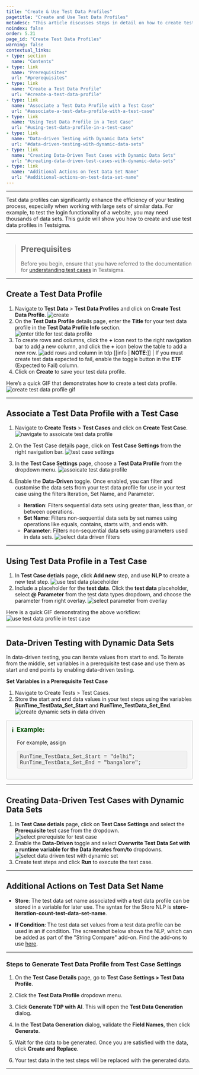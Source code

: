 ```yaml
---
title: "Create & Use Test Data Profiles"
pagetitle: "Create and Use Test Data Profiles"
metadesc: "This article discusses steps in detail on how to create test data profiles that can be used in a test cases in Testsigma application"
noindex: false
order: 5.21
page_id: "Create Test Data Profiles"
warning: false
contextual_links:
- type: section
  name: "Contents"
- type: link
  name: "Prerequisites"
  url: "#prerequisites"
- type: link
  name: "Create a Test Data Profile"
  url: "#create-a-test-data-profile"
- type: link
  name: "Associate a Test Data Profile with a Test Case"
  url: "#associate-a-test-data-profile-with-a-test-case"
- type: link
  name: "Using Test Data Profile in a Test Case"
  url: "#using-test-data-profile-in-a-test-case"
- type: link
  name: "Data-driven Testing with Dynamic Data Sets"
  url: "#data-driven-testing-with-dynamic-data-sets"
- type: link
  name: "Creating Data-Driven Test Cases with Dynamic Data Sets"
  url: "#creating-data-driven-test-cases-with-dynamic-data-sets"
- type: link
  name: "Additional Actions on Test Data Set Name"
  url: "#additional-actions-on-test-data-set-name"
---
```


---

Test data profiles can significantly enhance the efficiency of your testing process, especially when working with large sets of similar data. For example, to test the login functionality of a website, you may need thousands of data sets. This guide will show you how to create and use test data profiles in Testsigma.

---

> ## **Prerequisites**
>
> Before you begin, ensure that you have referred to the documentation for [understanding test cases](https://testsigma.com/docs/test-cases/manage/add-edit-delete/) in Testsigma.

---

## **Create a Test Data Profile**

1. Navigate to **Test Data** > **Test Data Profiles** and click on **Create Test Data Profile**. ![create](https://s3.amazonaws.com/static-docs.testsigma.com/new_images/projects/applications/click_create_test_data_profile.png)
2. On the **Test Data Profile** details page, enter the **Title** for your test data profile in the **Test Data Profile Info** section. ![enter title for test data profile](https://s3.amazonaws.com/static-docs.testsigma.com/new_images/projects/applications/enter_title_for_tdp.png)
3. To create rows and columns, click the **+** icon next to the right navigation bar to add a new column, and click the **+** icon below the table to add a new row. ![add rows and column in tdp](https://s3.amazonaws.com/static-docs.testsigma.com/new_images/projects/applications/add_new_row_column_tdp.png)
[[info | **NOTE**:]]
| If you must create test data expected to fail, enable the toggle button in the **ETF** (Expected to Fail) column. 
4. Click on **Create** to save your test data profile.

Here’s a quick GIF that demonstrates how to create a test data profile. 
![create test data profile gif](https://s3.amazonaws.com/static-docs.testsigma.com/new_images/projects/applications/steps_to_create_tdp.gif)

---

## **Associate a Test Data Profile with a Test Case**

1. Navigate to **Create Tests** > **Test Cases** and click on **Create Test Case**. ![navigate to assoicate test data profile](https://s3.amazonaws.com/static-docs.testsigma.com/new_images/projects/applications/create_testcase_associate_tdp.png)

2. On the Test Case details page, click on **Test Case Settings** from the right navigation bar. ![test case settings](https://s3.amazonaws.com/static-docs.testsigma.com/new_images/projects/applications/test_case_setting_tdp_associate.png)
3. In the **Test Case Settings** page, choose a **Test Data Profile** from the dropdown menu. ![assoicate test data profile](https://s3.amazonaws.com/static-docs.testsigma.com/new_images/projects/applications/associate_tdp_in_testcase.png)
4. Enable the **Data-Driven** toggle. Once enabled, you can filter and customise the data sets from your test data profile for use in your test case using the filters Iteration, Set Name, and Parameter.
    - **Iteration**: Filters sequential data sets using greater than, less than, or between operations.
    - **Set Name**: Filters non-sequential data sets by set names using operations like equals, contains, starts with, and ends with.
    - **Parameter**: Filters non-sequential data sets using parameters used in data sets. ![select data driven filters](https://s3.amazonaws.com/static-docs.testsigma.com/new_images/projects/applications/filtertype_dd_testcase.png)

---

## **Using Test Data Profile in a Test Case**

1. In **Test Case detials** page, click **Add new** step, and use **NLP** to create a new test step. ![use test data placeholder](https://s3.amazonaws.com/static-docs.testsigma.com/new_images/projects/applications/select_parameter_testdatatypes_testcase.png)
2. Include a placeholder for the **test data**. Click the **test data** placeholder, select <strong>@ Parameter</strong> from the test data types dropdown, and choose the parameter from right overlay. ![select parameter from overlay](https://s3.amazonaws.com/static-docs.testsigma.com/new_images/projects/applications/select_parameter_fromtdp.png)

Here is a quick GIF demonstrating the above workflow: ![use test data profile in test case](https://s3.amazonaws.com/static-docs.testsigma.com/new_images/projects/applications/associating_tdp_in_testcase.gif)

---

## **Data-Driven Testing with Dynamic Data Sets**

In data-driven testing, you can iterate values from start to end. To iterate from the middle, set variables in a prerequisite test case and use them as start and end points by enabling data-driven testing.

**Set Variables in a Prerequisite Test Case**

1. Navigate to Create Tests > Test Cases. 
2. Store the start and end data values in your test steps using the variables <strong>RunTime\_TestData\_Set\_Start</strong> and **RunTime\_TestData\_Set\_End**. ![create dynamic sets in data driven](https://s3.amazonaws.com/static-docs.testsigma.com/new_images/projects/applications/dynamic_data_sets_testcase.png)

<style>
  .example-container {
    border: 1px solid #ccc;
    border-radius: 4px;
    padding: 1em;
    margin: 1em 0;
    background-color: #f9f9f9;
  }
  .example-title {
    color: #004d00;
    font-weight: bold;
    display: flex;
    align-items: center;
    font-size: 1.2em;
  }
  .example-title span {
    margin-right: 8px;
  }
  .example-list {
    list-style-type: none;
    padding-left: 1em;
    margin-top: 0.5em;
  }
  .example-list li {
    margin-bottom: 0.75em;
    font-family: "Courier New", Courier, monospace;
    color: #333;
  }
  .code-block {
    background-color: #f1f1f1;
    padding: 0.5em;
    border-radius: 4px;
    border: 1px solid #ddd;
    font-family: "Courier New", Courier, monospace;
    color: #333;
  }
</style>

<div class="example-container">
  <div class="example-title">
    <span>ℹ️</span>Example:
  </div>
  <ul class="example-list">
    <p>For example, assign</p>
    <li class="code-block">
      RunTime_TestData_Set_Start = "delhi";<br>
      RunTime_TestData_Set_End = "bangalore";
    </li>
  </ul>
</div>

---

## **Creating Data-Driven Test Cases with Dynamic Data Sets**

1. In **Test Case detials** page, click on **Test Case Settings** and select the **Prerequisite** test case from the dropdown. ![select prerequiste for test case](https://s3.amazonaws.com/static-docs.testsigma.com/new_images/projects/applications/select_prerequsties_testcases.png)
2. Enable the **Data-Driven** toggle and select **Overwrite Test Data Set with a runtime variable for the Data iterates from/to** dropdowns. ![select data driven test with dynamic set](https://s3.amazonaws.com/static-docs.testsigma.com/new_images/projects/applications/select_data_iterates_from_variables.png)
3. Create test steps and click **Run** to execute the test case.

---

## **Additional Actions on Test Data Set Name**

- **Store**: The test data set name associated with a test data profile can be stored in a variable for later use. The syntax for the Store NLP is **store-iteration-count-test-data-set-name**.

- **If Condition**: The test data set values from a test data profile can be used in an if condition. The screenshot below shows the NLP, which can be added as part of the "String Compare" add-on. Find the add-ons to use [here](https://testsigma.com/addons).

---

### **Steps to Generate Test Data Profile from Test Case Settings**

1. On the **Test Case Details** page, go to **Test Case Settings > Test Data Profile**.

2. Click the **Test Data Profile** dropdown menu.

3. Click **Generate TDP with AI**. This will open the **Test Data Generation** dialog.

4. In the **Test Data Generation** dialog, validate the **Field Names**, then click **Generate**.

5. Wait for the data to be generated. Once you are satisfied with the data, click **Create and Replace**.

6. Your test data in the test steps will be replaced with the generated data.

---